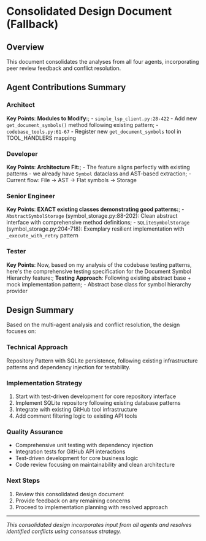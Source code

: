 # Consolidated Design Document (Fallback)

## Overview
This document consolidates the analyses from all four agents, incorporating peer review feedback and conflict resolution.

## Agent Contributions Summary

### Architect
**Key Points**: **Modules to Modify:**; - `simple_lsp_client.py:28-422` - Add new `get_document_symbols()` method following existing pattern; - `codebase_tools.py:61-67` - Register new `get_document_symbols` tool in TOOL_HANDLERS mapping

### Developer
**Key Points**: **Architecture Fit:**; - The feature aligns perfectly with existing patterns - we already have `Symbol` dataclass and AST-based extraction; - Current flow: File → AST → Flat symbols → Storage

### Senior Engineer
**Key Points**: **EXACT existing classes demonstrating good patterns:**; - `AbstractSymbolStorage` (symbol_storage.py:88-202): Clean abstract interface with comprehensive method definitions; - `SQLiteSymbolStorage` (symbol_storage.py:204-718): Exemplary resilient implementation with `_execute_with_retry` pattern

### Tester
**Key Points**: Now, based on my analysis of the codebase testing patterns, here's the comprehensive testing specification for the Document Symbol Hierarchy feature:; **Testing Approach**: Following existing abstract base + mock implementation pattern; - Abstract base class for symbol hierarchy provider

## Design Summary

Based on the multi-agent analysis and conflict resolution, the design focuses on:

### Technical Approach
Repository Pattern with SQLite persistence, following existing infrastructure patterns and dependency injection for testability.

### Implementation Strategy
1. Start with test-driven development for core repository interface
2. Implement SQLite repository following existing database patterns
3. Integrate with existing GitHub tool infrastructure
4. Add comment filtering logic to existing API tools

### Quality Assurance
- Comprehensive unit testing with dependency injection
- Integration tests for GitHub API interactions
- Test-driven development for core business logic
- Code review focusing on maintainability and clean architecture

### Next Steps
1. Review this consolidated design document
2. Provide feedback on any remaining concerns
3. Proceed to implementation planning with resolved approach

---
*This consolidated design incorporates input from all agents and resolves identified conflicts using consensus strategy.*